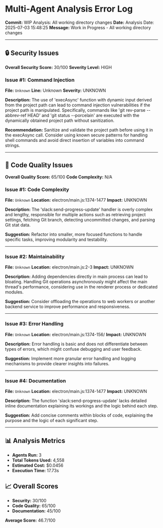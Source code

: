 # Multi-Agent Analysis Error Log

**Commit:** WIP Analysis: All working directory changes
**Date:** Analysis Date: 2025-07-03 15:48:25
**Message:** Work in Progress - All working directory changes

---

## 🔒 Security Issues

**Overall Security Score:** 30/100
**Severity Level:** HIGH

### Issue #1: Command Injection
**File:** `Unknown`
**Line:** Unknown
**Severity:** UNKNOWN

**Description:**
The use of 'execAsync' function with dynamic input derived from the project path can lead to command injection vulnerabilities if the project path is manipulated. Specifically, commands like 'git rev-parse --abbrev-ref HEAD' and 'git status --porcelain' are executed with the dynamically obtained project path without sanitization.

**Recommendation:**
Sanitize and validate the project path before using it in the execAsync call. Consider using known secure patterns for handling shell commands and avoid direct insertion of variables into command strings.

---

## 🎯 Code Quality Issues

**Overall Quality Score:** 65/100
**Code Complexity:** N/A

### Issue #1: Code Complexity
**File:** `Unknown`
**Location:** electron/main.js:1374-1477
**Impact:** UNKNOWN

**Description:**
The 'slack:send-progress-update' handler is overly complex and lengthy, responsible for multiple actions such as retrieving project settings, fetching Git branch, detecting uncommitted changes, and parsing Git stat data.

**Suggestion:**
Refactor into smaller, more focused functions to handle specific tasks, improving modularity and testability.

---

### Issue #2: Maintainability
**File:** `Unknown`
**Location:** electron/main.js:2-3
**Impact:** UNKNOWN

**Description:**
Adding dependencies directly in main process can lead to bloating. Handling Git operations asynchronously might affect the main thread's performance, considering use in the renderer process or dedicated modules.

**Suggestion:**
Consider offloading the operations to web workers or another backend service to improve performance and responsiveness.

---

### Issue #3: Error Handling
**File:** `Unknown`
**Location:** electron/main.js:1374-156/
**Impact:** UNKNOWN

**Description:**
Error handling is basic and does not differentiate between types of errors, which might confuse debugging and user feedback.

**Suggestion:**
Implement more granular error handling and logging mechanisms to provide clearer insights into failures.

---

### Issue #4: Documentation
**File:** `Unknown`
**Location:** electron/main.js:1374-1477
**Impact:** UNKNOWN

**Description:**
The function 'slack:send-progress-update' lacks detailed inline documentation explaining its workings and the logic behind each step.

**Suggestion:**
Add concise comments within blocks of code, explaining the purpose and the logic of each significant step.

---

## 📊 Analysis Metrics

- **Agents Run:** 3
- **Total Tokens Used:** 4,558
- **Estimated Cost:** $0.0456
- **Execution Time:** 17.73s

## 📈 Overall Scores

- **Security:** 30/100
- **Code Quality:** 65/100
- **Documentation:** 45/100

**Average Score:** 46.7/100
